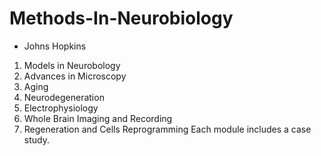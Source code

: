# Methods-In-Neurobiology
- Johns Hopkins 
1. Models in Neurobology
2. Advances in Microscopy
2. Aging
3. Neurodegeneration
4. Electrophysiology
5. Whole Brain Imaging and Recording
6. Regeneration and Cells Reprogramming
Each module includes a case study.
